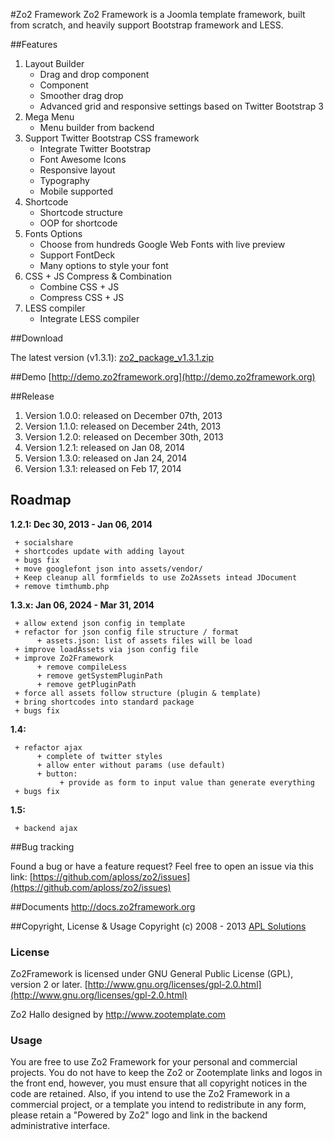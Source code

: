 #Zo2 Framework
Zo2 Framework is a Joomla template framework, built from scratch, and heavily support Bootstrap framework and LESS.

##Features

1. Layout Builder
	+ Drag and drop component
	+ Component
	+ Smoother drag drop
	+ Advanced grid and responsive settings based on Twitter Bootstrap 3
2. Mega Menu
	+ Menu builder from backend
3. Support Twitter Bootstrap CSS framework
	+ Integrate Twitter Bootstrap
	+ Font Awesome Icons
	+ Responsive layout
	+ Typography
	+ Mobile supported
4. Shortcode
	+ Shortcode structure
	+ OOP for shortcode
5. Fonts Options
	+ Choose from hundreds Google Web Fonts with live preview
	+ Support FontDeck
	+ Many options to style your font
6. CSS + JS Compress & Combination
	+ Combine CSS + JS
	+ Compress CSS + JS	
7. LESS compiler
	+ Integrate LESS compiler


##Download

The latest version 
(v1.3.1): [zo2_package_v1.3.1.zip](http://download.zootemplate.com/download/52a6e858f355772e7a0000f5/zo2_package_v1.3.1.zip)

##Demo
[http://demo.zo2framework.org](http://demo.zo2framework.org)

##Release
1. Version 1.0.0: released on December 07th, 2013
2. Version 1.1.0: released on December 24th, 2013
3. Version 1.2.0: released on December 30th, 2013
4. Version 1.2.1: released on Jan 08, 2014
5. Version 1.3.0: released on Jan 24, 2014
6. Version 1.3.1: released on Feb 17, 2014

## Roadmap

**1.2.1: Dec 30, 2013 - Jan 06, 2014**

     + socialshare
     + shortcodes update with adding layout
     + bugs fix
     + move googlefont json into assets/vendor/
     + Keep cleanup all formfields to use Zo2Assets intead JDocument
     + remove timthumb.php
     
**1.3.x: Jan 06, 2024 - Mar 31, 2014**

     + allow extend json config in template
     + refactor for json config file structure / format
          + assets.json: list of assets files will be load          
     + improve loadAssets via json config file
     + improve Zo2Framework
          + remove compileLess
          + remove getSystemPluginPath
          + remove getPluginPath          
     + force all assets follow structure (plugin & template)
     + bring shortcodes into standard package
     + bugs fix
     
**1.4:**

     + refactor ajax
          + complete of twitter styles
          + allow enter without params (use default)
          + button:
               + provide as form to input value than generate everything
     + bugs fix
     
**1.5:**

     + backend ajax

##Bug tracking

Found a bug or have a feature request? Feel free to open an issue via this link:
[https://github.com/aploss/zo2/issues](https://github.com/aploss/zo2/issues)

##Documents
http://docs.zo2framework.org

##Copyright, License & Usage
Copyright (c) 2008 - 2013 [APL Solutions](http://apl.vn)

### License
Zo2Framework is licensed under GNU General Public License (GPL), version 2 or later.
[http://www.gnu.org/licenses/gpl-2.0.html](http://www.gnu.org/licenses/gpl-2.0.html)

Zo2 Hallo designed by http://www.zootemplate.com

### Usage
You are free to use Zo2 Framework for your personal and commercial projects. You do not have to keep the Zo2 or Zootemplate links and logos in the front end, however, you must ensure that all copyright notices in the code are retained. Also, if you intend to use the Zo2 Framework in a commercial project, or a template you intend to redistribute in any form, please retain a "Powered by Zo2" logo and link in the backend administrative interface.
